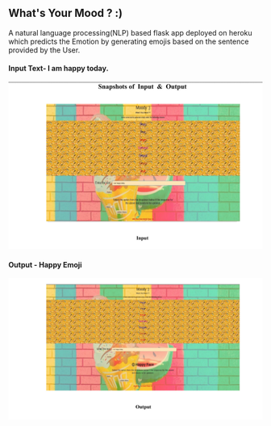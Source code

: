 ## What's Your Mood ? :)
A natural language processing(NLP) based flask app deployed on heroku which predicts the Emotion by generating emojis based on the sentence provided by the User.

#### Input Text- I am happy today.
<img src="Input.jpg">

#### Output - Happy Emoji
<img src="output.jpg">
